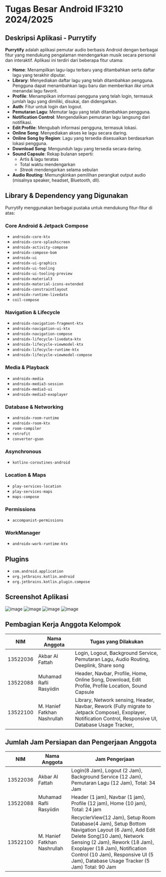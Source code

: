 # Tugas Besar Android IF3210 2024/2025

## Deskripsi Aplikasi - Purrytify

**Purrytify** adalah aplikasi pemutar audio berbasis Android dengan berbagai fitur yang mendukung pengalaman mendengarkan musik secara personal dan interaktif. Aplikasi ini terdiri dari beberapa fitur utama:

- **Home**: Menampilkan lagu-lagu terbaru yang ditambahkan serta daftar lagu yang terakhir diputar.
- **Library**: Menyediakan daftar lagu yang telah ditambahkan pengguna. Pengguna dapat menambahkan lagu baru dan memberikan *like* untuk menandai lagu favorit.
- **Profile**: Menampilkan informasi pengguna yang telah login, termasuk jumlah lagu yang dimiliki, disukai, dan didengarkan.
- **Auth**: Fitur untuk login dan logout.
- **Pemutaran Lagu**: Memutar lagu yang telah ditambahkan pengguna.
- **Notification Control**: Mengendalikan pemutaran lagu langsung dari notifikasi.
- **Edit Profile**: Mengubah informasi pengguna, termasuk lokasi.
- **Online Song**: Menyediakan akses ke lagu secara daring.
- **Online Song by Region**: Lagu yang tersedia disesuaikan berdasarkan lokasi pengguna.
- **Download Song**: Mengunduh lagu yang tersedia secara daring.
- **Sound Capsule**: Rekap bulanan seperti:
  - Artis & lagu teratas
  - Total waktu mendengarkan
  - *Streak* mendengarkan selama sebulan
- **Audio Routing**: Memungkinkan pemilihan perangkat output audio (misalnya speaker, headset, Bluetooth, dll).


## Library & Dependency yang Digunakan

Purrytify menggunakan berbagai pustaka untuk mendukung fitur-fitur di atas:

### Core Android & Jetpack Compose
- `androidx-core-ktx`
- `androidx-core-splashscreen`
- `androidx-activity-compose`
- `androidx-compose-bom`
- `androidx-ui`
- `androidx-ui-graphics`
- `androidx-ui-tooling`
- `androidx-ui-tooling-preview`
- `androidx-material3`
- `androidx-material-icons-extended`
- `androidx-constraintlayout`
- `androidx-runtime-livedata`
- `coil-compose`

### Navigation & Lifecycle
- `androidx-navigation-fragment-ktx`
- `androidx-navigation-ui-ktx`
- `androidx-navigation-compose`
- `androidx-lifecycle-livedata-ktx`
- `androidx-lifecycle-viewmodel-ktx`
- `androidx-lifecycle-runtime-ktx`
- `androidx-lifecycle-viewmodel-compose`

### Media & Playback
- `androidx-media`
- `androidx-media3-session`
- `androidx-media3-ui`
- `androidx-media3-exoplayer`

### Database & Networking
- `androidx-room-runtime`
- `androidx-room-ktx`
- `room-compiler`
- `retrofit`
- `converter-gson`

### Asynchronous
- `kotlinx-coroutines-android`

### Location & Maps
- `play-services-location`
- `play-services-maps`
- `maps-compose`

### Permissions
- `accompanist-permissions`

### WorkManager
- `androidx-work-runtime-ktx`

## Plugins

- `com.android.application`
- `org.jetbrains.kotlin.android`
- `org.jetbrains.kotlin.plugin.compose`

## Screenshot Aplikasi
![image](https://github.com/user-attachments/assets/017b8f4f-3719-4293-b301-33d9d3755dc1)
![image](https://github.com/user-attachments/assets/1ef4862d-f785-44ac-b132-0e59c9d30343)
![image](https://github.com/user-attachments/assets/ff83eb73-e9b2-4b6f-84aa-7580dd984e81)
![image](https://github.com/user-attachments/assets/115d25cd-6e33-4f86-87af-5c6cdd0024f4)

## Pembagian Kerja Anggota Kelompok

| NIM          | Nama Anggota | Tugas yang Dilakukan                       |
|--------------|--------------|--------------------------------------------|
| 13522036      | Akbar Al Fattah    | Login, Logout, Background Service, Pemutaran Lagu, Audio Routing, Deeplink, Share song |
| 13522088      | Muhamad Rafli Rasyiidin    | Header, Navbar, Profile, Home, Online Song, Download, Edit Profile, Profile Location, Sound Capsule|
| 13522100      | M. Hanief Fatkhan Nashrullah    | Library, Network sensing, Header, Navbar, Rework (Fully migrate to Jetpack Compose), Exoplayer, Notification Control, Responsive UI, Database Usage Tracker, |

## Jumlah Jam Persiapan dan Pengerjaan Anggota

| NIM          | Nama Anggota | Jam Pengerjaan |
|--------------|--------------|-----------|
| 13522036      | Akbar Al Fattah    |Login(8 Jam), Logout (2 Jam), Background Service (12 Jam), Pemutaran Lagu (12 Jam), Total: 34 Jam |
| 13522088      | Muhamad Rafli Rasyiidin    | Header (1 jam), Navbar (1 jam), Profile (12 jam), Home (10 jam), Total: 24 jam   |
| 13522100      | M. Hanief Fatkhan Nashrullah    |  RecyclerView(12 Jam), Setup Room Database(4 Jam), Setup Bottom Navigation Layout (6 Jam), Add Edit Delete Song(10 Jam), Network Sensing (2 Jam), Rework (18 Jam), Exoplayer (18 Jam), Notification Control (10 Jam), Responsive UI (5 Jam), Database Usage Tracker (5 Jam) Total: 90 Jam  |
